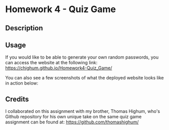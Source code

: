 # Homework 4 - Quiz Game

## Description

## Usage

If you would like to be able to generate your own random passwords, you can access the website at the following link: https://chighum.github.io/Homework4-Quiz_Game/

You can also see a few screenshots of what the deployed website looks like in action below:

## Credits

I collaborated on this assignment with my brother, Thomas Highum, who's Github repository for his own unique take on the same quiz game assignment can be found at: https://github.com/thomashighum/

